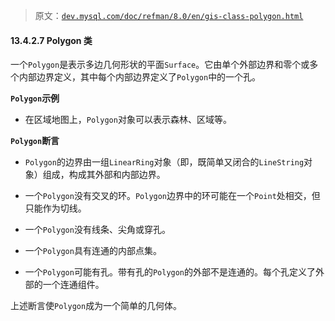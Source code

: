 > 原文：[`dev.mysql.com/doc/refman/8.0/en/gis-class-polygon.html`](https://dev.mysql.com/doc/refman/8.0/en/gis-class-polygon.html)

#### 13.4.2.7 Polygon 类

一个`Polygon`是表示多边几何形状的平面`Surface`。它由单个外部边界和零个或多个内部边界定义，其中每个内部边界定义了`Polygon`中的一个孔。

**`Polygon`示例**

+   在区域地图上，`Polygon`对象可以表示森林、区域等。

**`Polygon`断言**

+   `Polygon`的边界由一组`LinearRing`对象（即，既简单又闭合的`LineString`对象）组成，构成其外部和内部边界。

+   一个`Polygon`没有交叉的环。`Polygon`边界中的环可能在一个`Point`处相交，但只能作为切线。

+   一个`Polygon`没有线条、尖角或穿孔。

+   一个`Polygon`具有连通的内部点集。

+   一个`Polygon`可能有孔。带有孔的`Polygon`的外部不是连通的。每个孔定义了外部的一个连通组件。

上述断言使`Polygon`成为一个简单的几何体。
